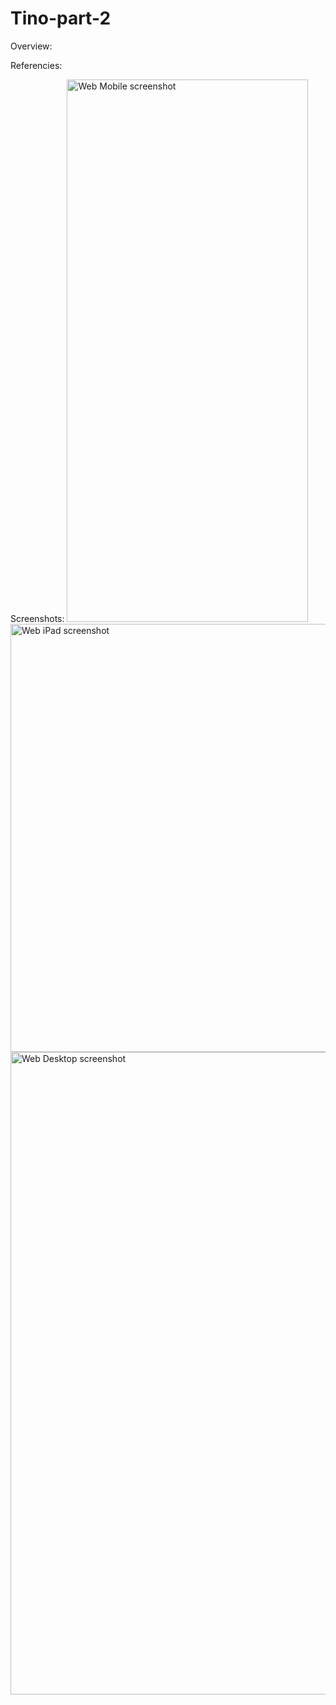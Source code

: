 # Tino-part-2
Overview:

Referencies:

Screenshots:
<img width="386" height="868" alt="Web Mobile screenshot" src="https://github.com/user-attachments/assets/dc61eeea-7a37-402b-9436-4b47030e2b2e" />
<img width="509" height="685" alt="Web iPad screenshot" src="https://github.com/user-attachments/assets/c8935ed5-8558-47ca-9721-19cdf3461fcf" />
<img width="1920" height="1028" alt="Web Desktop screenshot " src="https://github.com/user-attachments/assets/7dab4832-c10c-4501-a1a0-fc6c95df24dd" />
